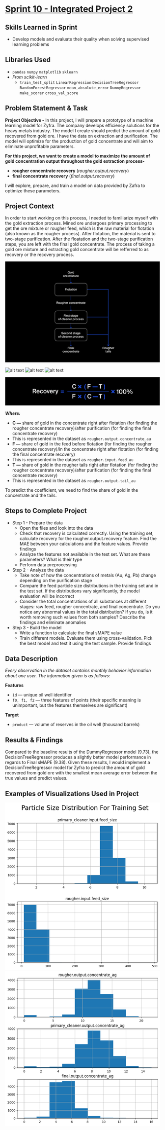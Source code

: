 # [Sprint 10 - Integrated Project 2](https://github.com/brandon-levan/TripleTen-Data-Science-Projects/blob/main/Sprint%2010%20-%20Integrated%20Project%202/Sprint_10_Project.ipynb)

## Skills Learned in Sprint 
- Develop models and evaluate their quality when solving supervised learning problems

## Libraries Used
 - `pandas` `numpy` `matplotlib` `sklearn`
 - *From scikit-learn*
    - `train_test_split` `LinearRegression` `DecisionTreeRegressor` `RandomForestRegressor` `mean_absolute_error` `DummyRegressor` `make_scorer` `cross_val_score`
 
## Problem Statement & Task
**Project Objective -** In this project, I will prepare a prototype of a machine learning model for Zyfra. The company develops efficiency solutions for the heavy metals industry. The model I create should predict the amount of gold recovered from gold ore. I have the data on extraction and purification. The model will optimize for the production of gold concentrate and will aim to eliminate unprofitable parameters.

**For this project, we want to create a model to maximize the amount of gold concentration output throughout the gold extraction process-**
- **rougher concentrate recovery** (*rougher.output.recovery*)
- **final concentrate recovery** (*final.output.recovery*) 

I will explore, prepare, and train a model on data provided by Zafra to optimize these parameters.  

## Project Context 
In order to start working on this process, I needed to familiarize myself with the gold extraction process. Mined ore undergoes primary processing to get the ore mixture or rougher feed, which is the raw material for flotation (also known as the rougher process). After flotation, the material is sent to two-stage purification. After the floatation and the two-stage purification steps, you are left with the final gold concentrate. The process of taking a gold ore mixture and extracting gold concentrate will be refferred to as recovery or the recovery process. 

![alt text](https://github.com/brandon-levan/TripleTen-Data-Science-Projects/blob/main/Sprint%2010%20-%20Integrated%20Project%202/Assets/gold_process.jpeg)


![alt text]()
![alt text]()
![alt text]()

![alt text](https://github.com/brandon-levan/TripleTen-Data-Science-Projects/blob/main/Sprint%2010%20-%20Integrated%20Project%202/Assets/recovery.jpeg)

*__Where:__*

- **C —** share of gold in the concentrate right after flotation (for finding the rougher concentrate recovery)/after purification (for finding the final concentrate recovery)
 - This is represented in the dataset as `rougher.output.concentrate_au`
- **F —** share of gold in the feed before flotation (for finding the rougher concentrate recovery)/in the concentrate right after flotation (for finding the final concentrate recovery)
 - This is represented in the dataset as `rougher.input.feed_au` 
- **T —** share of gold in the rougher tails right after flotation (for finding the rougher concentrate recovery)/after purification (for finding the final concentrate recovery)
 - This is represented in the dataset as `rougher.output.tail_au`

To predict the coefficient, we need to find the share of gold in the concentrate and the tails. 

## Steps to Complete Project

- Step 1 - Prepare the data
   - Open the files and look into the data
   - Check that recovery is calculated correctly. Using the training set, calculate recovery for the rougher.output.recovery feature. Find the MAE between your calculations and the feature values. Provide findings
   - Analyze the features not available in the test set. What are these parameters? What is their type
   - Perform data preprocessing
- Step 2 - Analyze the data
   - Take note of how the concentrations of metals (Au, Ag, Pb) change depending on the purification stage
   - Compare the feed particle size distributions in the training set and in the test set. If the distributions vary significantly, the model evaluation will be incorrect
   - Consider the total concentrations of all substances at different stages: raw feed, rougher concentrate, and final concentrate. Do you notice any abnormal values in the total distribution? If you do, is it worth removing such values from both samples? Describe the findings and eliminate anomalies
- Step 3 - Build the model
   - Write a function to calculate the final sMAPE value
   - Train different models. Evaluate them using cross-validation. Pick the best model and test it using the test sample. Provide findings

## Data Description

*Every observation in the dataset contains monthly behavior information about one user. The information given is as follows:*

**Features**
- `id` — unique oil well identifier
- `f0, f1, f2` — three features of points (their specific meaning is unimportant, but the features themselves are significant)

**Target**
- `product` — volume of reserves in the oil well (thousand barrels)
  
## Results & Findings

Compared to the baseline results of the DummyRegressor model (9.73), the DecisionTreeRegressor produces a slightly better model performance in regards to Final sMAPE (9.38). Given these results, I would implement a DecisionTreeRegressor model for Zyfra to predict the amount of gold recovered from gold ore with the smallest mean average error between the true values and predict values.

## Examples of Visualizations Used in Project
![alt text](https://github.com/brandon-levan/TripleTen-Data-Science-Projects/blob/main/Sprint%2010%20-%20Integrated%20Project%202/Assets/particle_size.png)
![alt text](https://github.com/brandon-levan/TripleTen-Data-Science-Projects/blob/main/Sprint%2010%20-%20Integrated%20Project%202/Assets/outputs.png)


